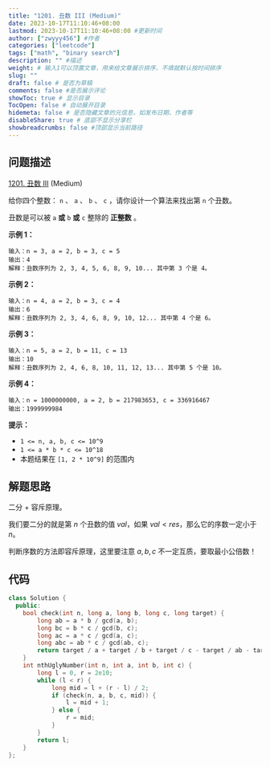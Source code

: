 ```yaml
---
title: "1201. 丑数 III (Medium)"
date: 2023-10-17T11:10:46+08:00
lastmod: 2023-10-17T11:10:46+08:00 #更新时间
author: ["zwyyy456"] #作者
categories: ["leetcode"]
tags: ["math", "binary search"]
description: "" #描述
weight: # 输入1可以顶置文章，用来给文章展示排序，不填就默认按时间排序
slug: ""
draft: false # 是否为草稿
comments: false #是否展示评论
showToc: true # 显示目录
TocOpen: false # 自动展开目录
hidemeta: false # 是否隐藏文章的元信息，如发布日期、作者等
disableShare: true # 底部不显示分享栏
showbreadcrumbs: false #顶部显示当前路径
---
```

## 问题描述

[1201. 丑数 III][link] (Medium)

[link]: https://leetcode.cn/problems/ugly-number-iii/

给你四个整数： `n` 、 `a` 、 `b` 、 `c` ，请你设计一个算法来找出第 `n` 个丑数。

丑数是可以被 `a` **或** `b` **或** `c` 整除的 **正整数** 。

**示例 1：**

```
输入：n = 3, a = 2, b = 3, c = 5
输出：4
解释：丑数序列为 2, 3, 4, 5, 6, 8, 9, 10... 其中第 3 个是 4。
```

**示例 2：**

```
输入：n = 4, a = 2, b = 3, c = 4
输出：6
解释：丑数序列为 2, 3, 4, 6, 8, 9, 10, 12... 其中第 4 个是 6。
```

**示例 3：**

```
输入：n = 5, a = 2, b = 11, c = 13
输出：10
解释：丑数序列为 2, 4, 6, 8, 10, 11, 12, 13... 其中第 5 个是 10。
```

**示例 4：**

```
输入：n = 1000000000, a = 2, b = 217983653, c = 336916467
输出：1999999984
```

**提示：**

- `1 <= n, a, b, c <= 10^9`
- `1 <= a * b * c <= 10^18`
- 本题结果在 `[1, 2 * 10^9]` 的范围内

## 解题思路

二分 + 容斥原理。

我们要二分的就是第 $n$ 个丑数的值 $val$，如果 $val < res$，那么它的序数一定小于 $n$。

判断序数的方法即容斥原理，这里要注意 $a, b, c$ 不一定互质，要取最小公倍数！

## 代码

```cpp
class Solution {
  public:
    bool check(int n, long a, long b, long c, long target) {
        long ab = a * b / gcd(a, b);
        long bc = b * c / gcd(b, c);
        long ac = a * c / gcd(a, c);
        long abc = ab * c / gcd(ab, c);
        return target / a + target / b + target / c - target / ab - target / bc - target / ac + target / abc < n;
    }
    int nthUglyNumber(int n, int a, int b, int c) {
        long l = 0, r = 2e10;
        while (l < r) {
            long mid = l + (r - l) / 2;
            if (check(n, a, b, c, mid)) {
                l = mid + 1;
            } else {
                r = mid;
            }
        }
        return l;
    }
};
```
